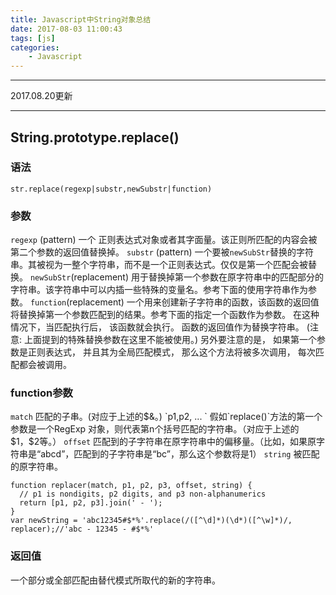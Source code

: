 ```yaml
---
title: Javascript中String对象总结
date: 2017-08-03 11:00:43
tags: [js]
categories: 
    - Javascript
---
```


_________________________________
2017.08.20更新
_________________________________
## String.prototype.replace()
### 语法
```
str.replace(regexp|substr,newSubstr|function)
```
### 参数
`regexp` (pattern)
一个 正则表达式对象或者其字面量。该正则所匹配的内容会被第二个参数的返回值替换掉。
`substr` (pattern)
一个要被`newSubStr`替换的字符串。其被视为一整个字符串，而不是一个正则表达式。仅仅是第一个匹配会被替换。
`newSubStr`(replacement)
用于替换掉第一个参数在原字符串中的匹配部分的 字符串。该字符串中可以内插一些特殊的变量名。参考下面的使用字符串作为参数。
`function`(replacement)
一个用来创建新子字符串的函数，该函数的返回值将替换掉第一个参数匹配到的结果。参考下面的指定一个函数作为参数。
在这种情况下，当匹配执行后， 该函数就会执行。 函数的返回值作为替换字符串。 (注意:  上面提到的特殊替换参数在这里不能被使用。) 另外要注意的是， 如果第一个参数是正则表达式， 并且其为全局匹配模式， 那么这个方法将被多次调用， 每次匹配都会被调用。
### function参数
`match`
匹配的子串。(对应于上述的$&。)
`p1,p2, ...	`
假如`replace()`方法的第一个参数是一个RegExp 对象，则代表第n个括号匹配的字符串。（对应于上述的$1，$2等。）
`offset`
匹配到的子字符串在原字符串中的偏移量。（比如，如果原字符串是“abcd”，匹配到的子字符串是“bc”，那么这个参数将是1）
`string`
被匹配的原字符串。
```
function replacer(match, p1, p2, p3, offset, string) {
  // p1 is nondigits, p2 digits, and p3 non-alphanumerics
  return [p1, p2, p3].join(' - ');
}
var newString = 'abc12345#$*%'.replace(/([^\d]*)(\d*)([^\w]*)/, replacer);//'abc - 12345 - #$*%'
```
### 返回值
一个部分或全部匹配由替代模式所取代的新的字符串。
